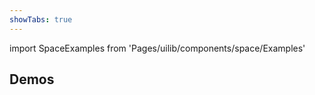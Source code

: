 ```yaml
---
showTabs: true
---
```


import SpaceExamples from 'Pages/uilib/components/space/Examples'

## Demos

<SpaceExamples />
